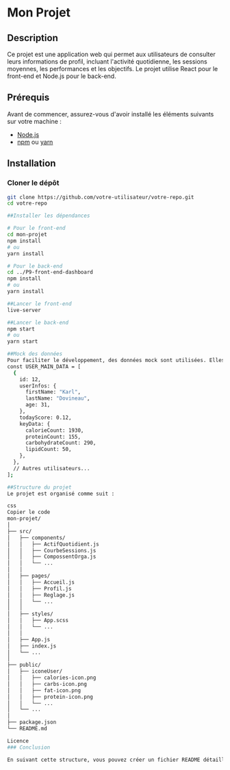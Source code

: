 # Mon Projet

## Description
Ce projet est une application web qui permet aux utilisateurs de consulter leurs informations de profil, incluant l'activité quotidienne, les sessions moyennes, les performances et les objectifs. Le projet utilise React pour le front-end et Node.js pour le back-end.

## Prérequis
Avant de commencer, assurez-vous d'avoir installé les éléments suivants sur votre machine :
- [Node.js](https://nodejs.org/en/)
- [npm](https://www.npmjs.com/) ou [yarn](https://yarnpkg.com/)

## Installation

### Cloner le dépôt
```bash
git clone https://github.com/votre-utilisateur/votre-repo.git
cd votre-repo

##Installer les dépendances

# Pour le front-end
cd mon-projet
npm install
# ou
yarn install

# Pour le back-end
cd ../P9-front-end-dashboard
npm install
# ou
yarn install

##Lancer le front-end
live-server

##Lancer le back-end
npm start
# ou
yarn start

##Mock des données
Pour faciliter le développement, des données mock sont utilisées. Elles sont définies dans le fichier mockData.js 
const USER_MAIN_DATA = [
  {
    id: 12,
    userInfos: {
      firstName: "Karl",
      lastName: "Dovineau",
      age: 31,
    },
    todayScore: 0.12,
    keyData: {
      calorieCount: 1930,
      proteinCount: 155,
      carbohydrateCount: 290,
      lipidCount: 50,
    },
  },
  // Autres utilisateurs...
];

##Structure du projet
Le projet est organisé comme suit :

css
Copier le code
mon-projet/
│
├── src/
│   ├── components/
│   │   ├── ActifQuotidient.js
│   │   ├── CourbeSessions.js
│   │   ├── CompossentOrga.js
│   │   └── ...
│   │
│   ├── pages/
│   │   ├── Accueil.js
│   │   ├── Profil.js
│   │   ├── Reglage.js
│   │   └── ...
│   │
│   ├── styles/
│   │   ├── App.scss
│   │   └── ...
│   │
│   ├── App.js
│   ├── index.js
│   └── ...
│
├── public/
│   ├── iconeUser/
│   │   ├── calories-icon.png
│   │   ├── carbs-icon.png
│   │   ├── fat-icon.png
│   │   ├── protein-icon.png
│   │   └── ...
│   └── ...
│
├── package.json
└── README.md

Licence
### Conclusion

En suivant cette structure, vous pouvez créer un fichier README détaillé et informatif qui aidera les autres développeurs à comprendre votre projet, à l'installer, à l'utiliser et à contribuer. N'hésitez pas à ajuster le contenu pour refléter fidèlement votre projet et ses spécificités.